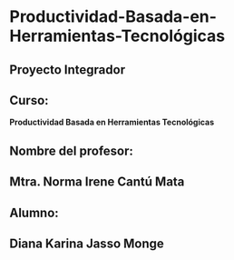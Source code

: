 # Productividad-Basada-en-Herramientas-Tecnológicas
## Proyecto Integrador

## Curso: 
**Productividad Basada en Herramientas Tecnológicas**

## Nombre del profesor: 
 
  ## Mtra. Norma Irene Cantú Mata

## Alumno:
   ## Diana Karina Jasso Monge


